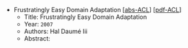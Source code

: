 * Frustratingly Easy Domain Adaptation
    [[abs-ACL](https://aclanthology.org/P07-1033/)]
    [[pdf-ACL](https://aclanthology.org/P07-1033.pdf)]
    * Title: Frustratingly Easy Domain Adaptation
    * Year: `2007`
    * Authors: Hal Daumé Iii
    * Abstract: 
